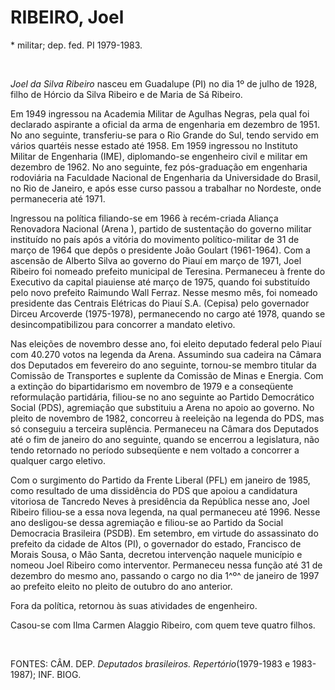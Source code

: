 RIBEIRO, Joel
=============

\* militar; dep. fed. PI 1979-1983.

 

*Joel da Silva Ribeiro* nasceu em Guadalupe (PI) no dia 1º de julho de
1928, filho de Hórcio da Silva Ribeiro e de Maria de Sá Ribeiro.

Em 1949 ingressou na Academia Militar de Agulhas Negras, pela qual foi
declarado aspirante a oficial da arma de engenharia em dezembro de 1951.
No ano seguinte, transferiu-se para o Rio Grande do Sul, tendo servido
em vários quartéis nesse estado até 1958. Em 1959 ingressou no Instituto
Militar de Engenharia (IME), diplomando-se engenheiro civil e militar em
dezembro de 1962. No ano seguinte, fez pós-graduação em engenharia
rodoviária na Faculdade Nacional de Engenharia da Universidade do
Brasil, no Rio de Janeiro, e após esse curso passou a trabalhar no
Nordeste, onde permaneceria até 1971.

Ingressou na política filiando-se em 1966 à recém-criada Aliança
Renovadora Nacional (Arena ), partido de sustentação do governo militar
instituído no país após a vitória do movimento político-militar de 31 de
março de 1964 que depôs o presidente João Goulart (1961-1964). Com a
ascensão de Alberto Silva ao governo do Piauí em março de 1971, Joel
Ribeiro foi nomeado prefeito municipal de Teresina. Permaneceu à frente
do Executivo da capital piauiense até março de 1975, quando foi
substituído pelo novo prefeito Raimundo Wall Ferraz. Nesse mesmo mês,
foi nomeado presidente das Centrais Elétricas do Piauí S.A. (Cepisa)
pelo governador Dirceu Arcoverde (1975-1978), permanecendo no cargo até
1978, quando se desincompatibilizou para concorrer a mandato eletivo.

Nas eleições de novembro desse ano, foi eleito deputado federal pelo
Piauí com 40.270 votos na legenda da Arena. Assumindo sua cadeira na
Câmara dos Deputados em fevereiro do ano seguinte, tornou-se membro
titular da Comissão de Transportes e suplente da Comissão de Minas e
Energia. Com a extinção do bipartidarismo em novembro de 1979 e a
conseqüente reformulação partidária, filiou-se no ano seguinte ao
Partido Democrático Social (PDS), agremiação que substituiu a Arena no
apoio ao governo. No pleito de novembro de 1982, concorreu à reeleição
na legenda do PDS, mas só conseguiu a terceira suplência. Permaneceu na
Câmara dos Deputados até o fim de janeiro do ano seguinte, quando se
encerrou a legislatura, não tendo retornado no período subseqüente e nem
voltado a concorrer a qualquer cargo eletivo.

Com o surgimento do Partido da Frente Liberal (PFL) em janeiro de 1985,
como resultado de uma dissidência do PDS que apoiou a candidatura
vitoriosa de Tancredo Neves à presidência da República nesse ano, Joel
Ribeiro filiou-se a essa nova legenda, na qual permaneceu até 1996.
Nesse ano desligou-se dessa agremiação e filiou-se ao Partido da Social
Democracia Brasileira (PSDB). Em setembro, em virtude do assassinato do
prefeito da cidade de Altos (PI), o governador do estado, Francisco de
Morais Sousa, o Mão Santa, decretou intervenção naquele município e
nomeou Joel Ribeiro como interventor. Permaneceu nessa função até 31 de
dezembro do mesmo ano, passando o cargo no dia 1^º^ de janeiro de 1997
ao prefeito eleito no pleito de outubro do ano anterior.

Fora da política, retornou às suas atividades de engenheiro.

Casou-se com Ilma Carmen Alaggio Ribeiro, com quem teve quatro filhos.

 

FONTES: CÂM. DEP. *Deputados brasileiros. Repertório*(1979-1983 e
1983-1987); INF. BIOG.
